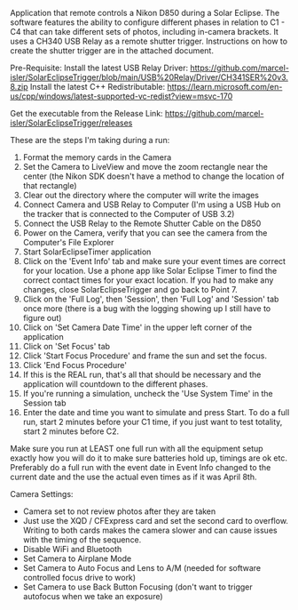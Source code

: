 Application that remote controls a Nikon D850 during a Solar Eclipse.  The software features the ability to configure different phases in relation to C1 - C4 that can take different sets of photos, including in-camera brackets.  It uses a CH340 USB Relay as a remote shutter trigger.  Instructions on how to create the shutter trigger are in the attached document.

Pre-Requisite:
Install the latest USB Relay Driver:
https://github.com/marcel-isler/SolarEclipseTrigger/blob/main/USB%20Relay/Driver/CH341SER%20v3.8.zip
Install the latest C++ Redistributable:
https://learn.microsoft.com/en-us/cpp/windows/latest-supported-vc-redist?view=msvc-170

Get the executable from the Release Link:
https://github.com/marcel-isler/SolarEclipseTrigger/releases

These are the steps I'm taking during a run:
1. Format the memory cards in the Camera
2. Set the Camera to LiveView and move the zoom rectangle near the center (the Nikon SDK doesn't have a method to change the location of that rectangle)
3. Clear out the directory where the computer will write the images
4. Connect Camera and USB Relay to Computer (I'm using a USB Hub on the tracker that is connected to the Computer of USB 3.2)
5. Connect the USB Relay to the Remote Shutter Cable on the D850
6. Power on the Camera, verify that you can see the camera from the Computer's File Explorer
7. Start SolarEclipseTimer application
8. Click on the 'Event Info' tab and make sure your event times are correct for your location.  Use a phone app like Solar Eclipse Timer to find the correct contact times for your exact location.  If you had to make any changes, close SolarEclipseTrigger and go back to Point 7.
9. Click on the 'Full Log', then 'Session', then 'Full Log' and 'Session' tab once more (there is a bug with the logging showing up I still have to figure out)
10. Click on 'Set Camera Date Time' in the upper left corner of the application
11. Click on 'Set Focus' tab
12. Click 'Start Focus Procedure' and frame the sun and set the focus.
13. Click 'End Focus Procedure'
14. If this is the REAL run, that's all that should be necessary and the application will countdown to the different phases.
15. If you're running a simulation, uncheck the 'Use System Time' in the Session tab
16. Enter the date and time you want to simulate and press Start.  To do a full run, start 2 minutes before your C1 time, if you just want to test totality, start 2 minutes before C2.

Make sure you run at LEAST one full run with all the equipment setup exactly how you will do it to make sure batteries hold up, timings are ok etc.  Preferably do a full run with the event date in Event Info changed to the current date and the use the actual even times as if it was April 8th.

Camera Settings:
- Camera set to not review photos after they are taken
- Just use the XQD / CFExpress card and set the second card to overflow.  Writing to both cards makes the camera slower and can cause issues with the timing of the sequence.
- Disable WiFi and Bluetooth
- Set Camera to Airplane Mode
- Set Camera to Auto Focus and Lens to A/M (needed for software controlled focus drive to work)
- Set Camera to use Back Button Focusing (don't want to trigger autofocus when we take an exposure)
